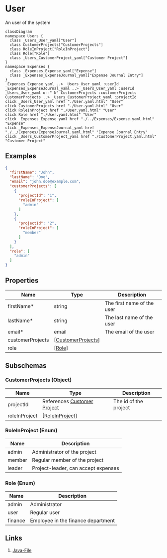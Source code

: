 # User
An user of the system
```mermaid
classDiagram
namespace Users {
  class _Users_User_yaml["User"]
  class CustomerProjects["CustomerProjects"]
  class RoleInProject["RoleInProject"]
  class Role["Role"]
  class _Users_CustomerProject_yaml["Customer Project"]
}
namespace Expenses {
  class _Expenses_Expense_yaml["Expense"]
  class _Expenses_ExpenseJournal_yaml["Expense Journal Entry"]
}
_Expenses_Expense_yaml ..> _Users_User_yaml :userId
_Expenses_ExpenseJournal_yaml ..> _Users_User_yaml :userId
_Users_User_yaml o--" N" CustomerProjects :customerProjects
CustomerProjects ..> _Users_CustomerProject_yaml :projectId
click _Users_User_yaml href "./User.yaml.html" "User"
click CustomerProjects href "./User.yaml.html" "User"
click RoleInProject href "./User.yaml.html" "User"
click Role href "./User.yaml.html" "User"
click _Expenses_Expense_yaml href "./../Expenses/Expense.yaml.html" "Expense"
click _Expenses_ExpenseJournal_yaml href "./../Expenses/ExpenseJournal.yaml.html" "Expense Journal Entry"
click _Users_CustomerProject_yaml href "./CustomerProject.yaml.html" "Customer Project"
```

## Examples
```json
{
  "firstName": "John",
  "lastName": "Doe",
  "email": "john.doe@example.com",
  "customerProjects": [
    {
      "projectId": "1",
      "roleInProject": [
        "admin"
      ]
    },
    {
      "projectId": "2",
      "roleInProject": [
        "member"
      ]
    }
  ],
  "role": [
    "admin"
  ]
}
```



## Properties
| Name | Type | Description |
|------|------|-------------|
| firstName* | string | The first name of the user |
| lastName* | string | The last name of the user |
| email* | email | The email of the user |
| customerProjects | [[CustomerProjects](#CustomerProjects)] |  |
| role | [[Role](#Role)] |  |

## Subschemas
### CustomerProjects (Object)




| Name | Type | Description |
|------|------|-------------|
| projectId | References [Customer Project](./CustomerProject.yaml.md) | The id of the project |
| roleInProject | [[RoleInProject](#RoleInProject)] |  |
### RoleInProject (Enum)



| Name | Description |
|------|-------------|
| admin | Administrator of the project |
| member | Regular member of the project |
| leader | Project-leader, can accept expenses |

### Role (Enum)



| Name | Description |
|------|-------------|
| admin | Administrator |
| user | Regular user |
| finance | Employee in the finance department |


## Links
1. [Java-File](./java/User.java)
